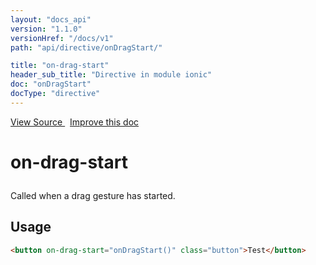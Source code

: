 ```yaml
---
layout: "docs_api"
version: "1.1.0"
versionHref: "/docs/v1"
path: "api/directive/onDragStart/"

title: "on-drag-start"
header_sub_title: "Directive in module ionic"
doc: "onDragStart"
docType: "directive"
---
```


<div class="improve-docs">
  <a href='http://github.com/driftyco/ionic/tree/1.x/js/angular/directive/gesture.js#L89'>
    View Source
  </a>
  &nbsp;
  <a href='http://github.com/driftyco/ionic/edit/master/js/angular/directive/gesture.js#L89'>
    Improve this doc
  </a>
</div>




<h1 class="api-title">

  on-drag-start



</h1>





Called when a drag gesture has started.








  
<h2 id="usage">Usage</h2>
  
```html
<button on-drag-start="onDragStart()" class="button">Test</button>
```
  
  

  






